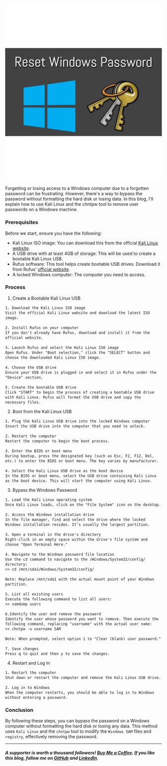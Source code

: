 ![Windows Password Reset](../assets/reset_psswd.jpg)

Forgetting or losing access to a Windows computer due to a forgotten password can be frustrating. However, there's a way to bypass the password without formatting the hard disk or losing data. In this blog, I'll explain how to use Kali Linux and the chntpw tool to remove user passwords on a Windows machine.

### Prerequisites
Before we start, ensure you have the following:
- Kali Linux ISO image: You can download this from the official [Kali Linux website](https://www.kali.org/).
- A USB drive with at least 4GB of storage: This will be used to create a bootable Kali Linux USB.
- Rufus software: This tool helps create bootable USB drives. Download it from Rufus' [official website](https://rufus.ie/).
- A locked Windows computer: The computer you need to access.

### Process
1. Create a Bootable Kali Linux USB
```
1. Download the Kali Linux ISO image
Visit the official Kali Linux website and download the latest ISO image.

2. Install Rufus on your computer
If you don't already have Rufus, download and install it from the official website.

3. Launch Rufus and select the Kali Linux ISO image
Open Rufus. Under "Boot selection," click the "SELECT" button and choose the downloaded Kali Linux ISO image.

4. Choose the USB drive
Ensure your USB drive is plugged in and select it in Rufus under the "Device" section.

5. Create the bootable USB drive
Click "START" to begin the process of creating a bootable USB drive with Kali Linux. Rufus will format the USB drive and copy the necessary files.
```

2. Boot from the Kali Linux USB
```
1. Plug the Kali Linux USB drive into the locked Windows computer
Insert the USB drive into the computer that you need to unlock.

2. Restart the computer
Restart the computer to begin the boot process.

3. Enter the BIOS or boot menu
During bootup, press the designated key (such as Esc, F2, F12, Del, etc.) to enter the BIOS or boot menu. The key varies by manufacturer.

4. Select the Kali Linux USB drive as the boot device
In the BIOS or boot menu, select the USB drive containing Kali Linux as the boot device. This will start the computer using Kali Linux.
```

3. Bypass the Windows Password
```
1. Load the Kali Linux operating system
Once Kali Linux loads, click on the "File System" icon on the desktop.

2. Access the Windows installation drive
In the file manager, find and select the drive where the locked Windows installation resides. It’s usually the largest partition.

3. Open a terminal in the drive's directory
Right-click in an empty space within the drive's file system and choose "Open Terminal Here."

4. Navigate to the Windows password file location
Use the cd command to navigate to the /Windows/System32/config/ directory:
>> cd /mnt/sda1/Windows/System32/config/

Note: Replace /mnt/sda1 with the actual mount point of your Windows partition.

5. List all existing users
Execute the following command to list all users:
>> samdump users

6.Identify the user and remove the password
Identify the user whose password you want to remove. Then execute the following command, replacing "username" with the actual user name:
>> chntpw -u username SAM

Note: When prompted, select option 1 to "Clear (blank) user password."

7. Save changes
Press q to quit and then y to save the changes.
```

4. Restart and Log In
```
1. Restart the computer
Shut down or restart the computer and remove the Kali Linux USB drive.

2. Log in to Windows
When the computer restarts, you should be able to log in to Windows without entering a password.
```

### Conclusion
By following these steps, you can bypass the password on a Windows computer without formatting the hard disk or losing any data. This method uses `Kali Linux` and the `chntpw` tool to modify the `Windows SAM` files and `registry`, effectively removing the password. 


---

##### A supporter is worth a thousand followers! [Buy Me a Coffee](https://www.buymeacoffee.com/dx73r). If you like this blog, follow me on [GitHub](https://github.com/dx7er) and [LinkedIn](https://www.linkedin.com/in/naqvio7/). 

